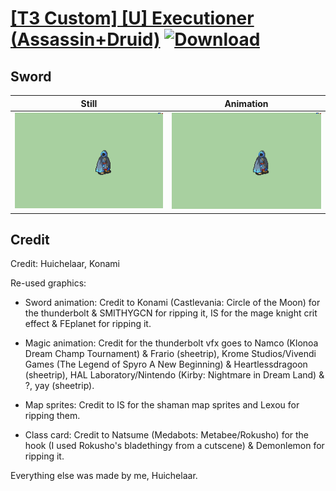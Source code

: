 # [\[T3 Custom\] \[U\] Executioner \(Assassin+Druid\)](./) [![Download](https://img.shields.io/badge/Download--red?style=social&logo=github)](https://minhaskamal.github.io/DownGit/#/home?url=https://github.com/Klokinator/FE-Repo/tree/main/Battle%20Animations%2FMagi%20-%20Dark-Type%2F%5BT3%20Custom%5D%20%5BU%5D%20Executioner%20(Assassin%2BDruid)%2F1.%20Sword)

## Sword

| Still | Animation |
| :---: | :-------: |
| ![Sword still](./Sword_000.png) | ![Sword](./Sword.gif) |

## Credit

Credit: Huichelaar, Konami

Re-used graphics:

- Sword animation: Credit to Konami (Castlevania: Circle of the Moon) for the thunderbolt & SMITHYGCN for ripping it, IS for the mage knight crit effect & FEplanet for ripping it.

- Magic animation: Credit for the thunderbolt vfx goes to Namco (Klonoa Dream Champ Tournament) & Frario (sheetrip), Krome Studios/Vivendi Games (The Legend of Spyro A New Beginning) & Heartlessdragoon (sheetrip), HAL Laboratory/Nintendo (Kirby: Nightmare in Dream Land) & ?, yay (sheetrip).

- Map sprites: Credit to IS for the shaman map sprites and Lexou for ripping them.

- Class card: Credit to Natsume (Medabots: Metabee/Rokusho) for the hook (I used Rokusho's bladethingy from a cutscene) & Demonlemon for ripping it.

Everything else was made by me, Huichelaar.
